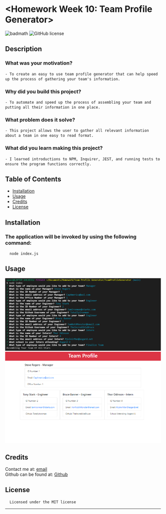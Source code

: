 # <Homework Week 10: Team Profile Generator>  
  ![badmath](https://img.shields.io/github/languages/top/nielsenjared/badmath)
  ![GitHub license](https://img.shields.io/badge/license-MIT-yellowgreen.svg)  

  ## Description  
  ### What was your motivation?  
    - To create an easy to use team profile generator that can help speed up the process of gathering your team's information.  
  ### Why did you build this project?  
    - To automate and speed up the process of assembling your team and putting all their information in one place.  
  ### What problem does it solve?  
    - This project allows the user to gather all relevant information about a team in one easy to read format.  
  ### What did you learn making this project?  
    - I learned introductions to NPM, Inquirer, JEST, and running tests to ensure the program functions correctly.  
   
  ## Table of Contents 
  - [Installation](#installation)  
  - [Usage](#usage)  
  - [Credits](#credits)  
  - [License](#license)  

  ## Installation  
  ### The application will be invoked by using the following command:  
      node index.js  

  ## Usage  
  ![screenshot](assets/images/screenshot.png)  
  ![screenshot](assets/images/screenshot2.png)  

      
  ## Credits  
  Contact me at: [email](poo328@my.utsa.edu "email")  
  Github can be found at: [Github](https://github.com/MrG105 "Github")  
    
  ## License
      Licensed under the MIT license  
  ---